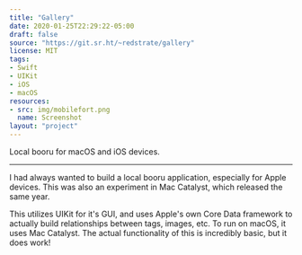 ```yaml
---
title: "Gallery"
date: 2020-01-25T22:29:22-05:00
draft: false
source: "https://git.sr.ht/~redstrate/gallery"
license: MIT
tags:
- Swift
- UIKit
- iOS
- macOS
resources:
- src: img/mobilefort.png
  name: Screenshot
layout: "project"
---
```


Local booru for macOS and iOS devices.

<!--more-->
---

I had always wanted to build a local booru application, especially for Apple devices. This was also an experiment in Mac Catalyst, which released the same year. 

This utilizes UIKit for it's GUI, and uses Apple's own Core Data framework to actually build relationships between tags, images, etc. To run on macOS, it uses Mac Catalyst. The actual functionality of this is incredibly basic, but it does work!
